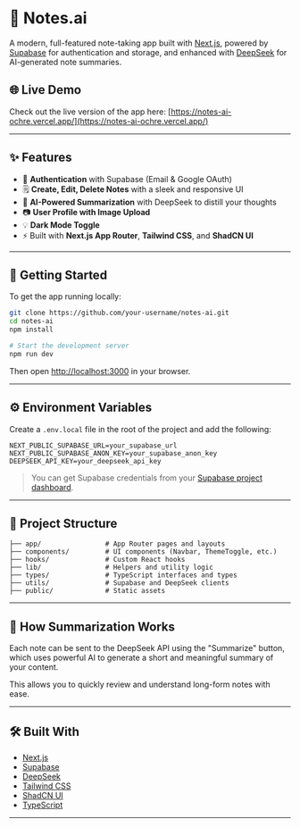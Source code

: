 # 📝 Notes.ai

A modern, full-featured note-taking app built with [Next.js](https://nextjs.org), powered by [Supabase](https://supabase.com) for authentication and storage, and enhanced with [DeepSeek](https://deepseek.com) for AI-generated note summaries.

## 🌐 Live Demo

Check out the live version of the app here: [https://notes-ai-ochre.vercel.app/](https://notes-ai-ochre.vercel.app/)

---

## ✨ Features

- 🔐 **Authentication** with Supabase (Email & Google OAuth)
- 🗒️ **Create, Edit, Delete Notes** with a sleek and responsive UI
- 🧠 **AI-Powered Summarization** with DeepSeek to distill your thoughts
- 📷 **User Profile with Image Upload**
- 💡 **Dark Mode Toggle**
- ⚡ Built with **Next.js App Router**, **Tailwind CSS**, and **ShadCN UI**

---

## 🚀 Getting Started

To get the app running locally:

```bash
git clone https://github.com/your-username/notes-ai.git
cd notes-ai
npm install

# Start the development server
npm run dev
```

Then open [http://localhost:3000](http://localhost:3000) in your browser.

---

## ⚙️ Environment Variables

Create a `.env.local` file in the root of the project and add the following:

```env
NEXT_PUBLIC_SUPABASE_URL=your_supabase_url
NEXT_PUBLIC_SUPABASE_ANON_KEY=your_supabase_anon_key
DEEPSEEK_API_KEY=your_deepseek_api_key
```

> You can get Supabase credentials from your [Supabase project dashboard](https://app.supabase.com).

---

## 📁 Project Structure

```
├── app/                # App Router pages and layouts
├── components/         # UI components (Navbar, ThemeToggle, etc.)
├── hooks/              # Custom React hooks
├── lib/                # Helpers and utility logic
├── types/              # TypeScript interfaces and types
├── utils/              # Supabase and DeepSeek clients
├── public/             # Static assets
```

---

## 🧠 How Summarization Works

Each note can be sent to the DeepSeek API using the "Summarize" button, which uses powerful AI to generate a short and meaningful summary of your content.

This allows you to quickly review and understand long-form notes with ease.

---

## 🛠 Built With

- [Next.js](https://nextjs.org)
- [Supabase](https://supabase.com)
- [DeepSeek](https://deepseek.com)
- [Tailwind CSS](https://tailwindcss.com)
- [ShadCN UI](https://ui.shadcn.dev)
- [TypeScript](https://www.typescriptlang.org)

---
